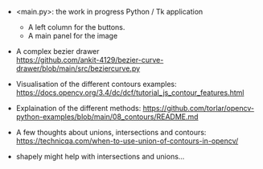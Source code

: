 - <main.py>: the work in progress Python / Tk application
  - A left column for the buttons.
  - A main panel for the image
- A complex bezier drawer  
  <https://github.com/ankit-4129/bezier-curve-drawer/blob/main/src/beziercurve.py>



- Visualisation of the different contours examples: <https://docs.opencv.org/3.4/dc/dcf/tutorial_js_contour_features.html>
- Explaination of the different methods: <https://github.com/torlar/opencv-python-examples/blob/main/08_contours/README.md>
- A few thoughts about unions, intersections and contours: <https://technicqa.com/when-to-use-union-of-contours-in-opencv/>
- shapely might help with intersections and unions...
